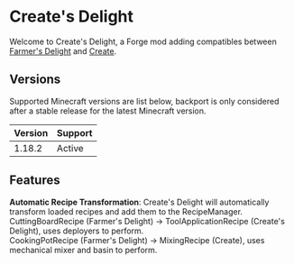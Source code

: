 # Create's Delight
Welcome to Create's Delight, a Forge mod adding compatibles between [Farmer's Delight](https://github.com/vectorwing/FarmersDelight) and [Create](https://github.com/Creators-of-Create/Create).

## Versions
Supported Minecraft versions are list below, backport is only considered after a stable release for the latest Minecraft version.

| Version | Support |
|---------|---------|
| 1.18.2  | Active  |

## Features
**Automatic Recipe Transformation**: 
Create's Delight will automatically transform loaded recipes and add them to the RecipeManager. <br/>
CuttingBoardRecipe (Farmer's Delight) → ToolApplicationRecipe (Create's Delight), uses deployers to perform. <br/>
CookingPotRecipe (Farmer's Delight) → MixingRecipe (Create), uses mechanical mixer and basin to perform. <br/>